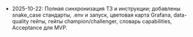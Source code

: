 - 2025-10-22: Полная синхронизация ТЗ и инструкции; добавлены snake_case стандарты, .env и запуск, цветовая карта Grafana, data-quality гейты, гейты champion/challenger, словарь capabilities, Acceptance для MVP.
